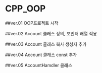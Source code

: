 # CPP_OOP

##ver.01
OOP프로젝트 시작

##ver.02
Account 클래스 정의, 포인터 배열 적용

##ver.03
Account 클래스 복사 생성자 추가

##ver.04
Account 클래스 const 추가

##ver.05
AccountHamdler 클래스 
